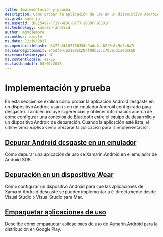 ```yaml
---
title: Implementación y prueba
description: Cómo probar la aplicación de uso en un dispositivo Android (o el emulador) y prepararlo para su implementación.
ms.prod: xamarin
ms.assetid: 3D8E5A97-F719-4E8C-B777-108DFF20C91F
ms.technology: xamarin-android
author: mgmclemore
ms.author: mamcle
ms.date: 12/19/2017
ms.openlocfilehash: e6472b3bf07750338d9ada7ca62f0a5c9e2c8a7c
ms.sourcegitcommit: 945df041e2180cb20af08b83cc703ecd1aedc6b0
ms.translationtype: MT
ms.contentlocale: es-ES
ms.lasthandoff: 04/04/2018
---
```

# <a name="deployment-and-testing"></a>Implementación y prueba

En esta sección se explica cómo probar la aplicación Android desgaste en un dispositivo Android usan (o en un emulador Android configurado para desgaste). También incluye sugerencias y obtener información acerca de cómo configurar una conexión de Bluetooth entre el equipo de desarrollo y un dispositivo Android de depuración.
Cuando la aplicación esté lista, el último tema explica cómo preparar la aplicación para la implementación.

## <a name="debug-android-wear-on-an-emulatorandroidweardeploy-testdebug-on-emulatormd"></a>[Depurar Android desgaste en un emulador](~/android/wear/deploy-test/debug-on-emulator.md)

Cómo depurar una aplicación de uso de Xamarin.Android en el emulador de Android SDK.

## <a name="debug-on-a-wear-deviceandroidweardeploy-testdebug-on-devicemd"></a>[Depuración en un dispositivo Wear](~/android/wear/deploy-test/debug-on-device.md)

Cómo configurar un dispositivo Android para que las aplicaciones de Xamarin.Android desgaste se pueden implementar a él directamente desde Visual Studio o Visual Studio para Mac.

##  <a name="packaging-wear-appsandroidweardeploy-testpackagingmd"></a>[Empaquetar aplicaciones de uso](~/android/wear/deploy-test/packaging.md)

Describe cómo empaquetar aplicaciones de uso de Xamarin.Android para la distribución en Google Play.

